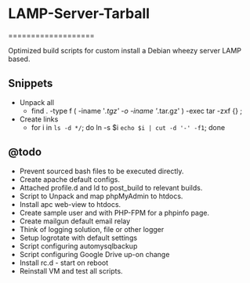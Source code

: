 # LAMP-Server-Tarball
===================

Optimized build scripts for custom install a Debian wheezy server LAMP based.

## Snippets
  - Unpack all
    - find . -type f \( -iname '*.tgz' -o -iname '*.tar.gz' \) -exec tar -zxf {} \;
  - Create links
    - for i in `ls -d */`; do ln -s $i `echo $i | cut -d '-' -f1`; done

## @todo
  - Prevent sourced bash files to be executed directly.
  - Create apache default configs.
  - Attached profile.d and ld to post_build to relevant builds.
  - Script to Unpack and map phpMyAdmin to htdocs.
  - Install apc web-view to htdocs.
  - Create sample user and with PHP-FPM for a phpinfo page.
  - Create mailgun default email relay
  - Think of logging solution, file or other logger
  - Setup logrotate with default settings
  - Script configuring automysqlbackup
  - Script configuring Google Drive up-on change
  - Install rc.d - start on reboot
  - Reinstall VM and test all scripts.
